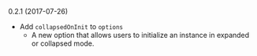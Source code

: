 0.2.1 (2017-07-26)
  * Add `collapsedOnInit` to `options`
    - A new option that allows users to initialize an instance in expanded or collapsed mode.
